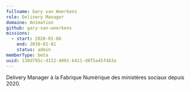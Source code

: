 ```yaml
---
fullname: Gary van Woerkens
role: Delivery Manager
domaine: Animation
github: gary-van-woerkens
missions:
  - start: 2020-01-06
    end: 2030-01-01
    status: admin
memberType: beta
uuid: 130d795c-d152-4001-b411-d8f5a45f4b3a
---
```

Delivery Manager à la Fabrique Numérique des ministères sociaux depuis 2020.